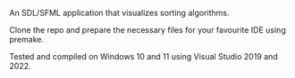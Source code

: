 An SDL/SFML application that visualizes sorting algorithms.

Clone the repo and prepare the necessary files for your favourite IDE using premake.

Tested and compiled on Windows 10 and 11 using Visual Studio 2019 and 2022.
